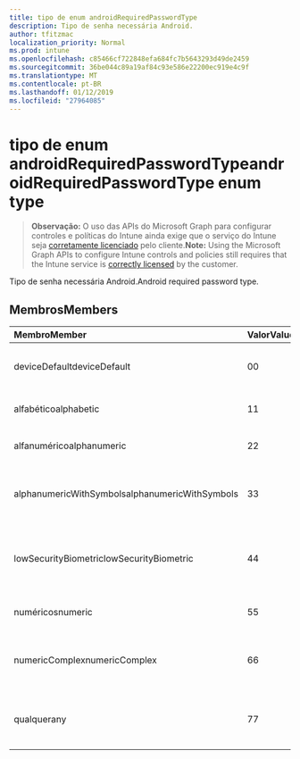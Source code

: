 ```yaml
---
title: tipo de enum androidRequiredPasswordType
description: Tipo de senha necessária Android.
author: tfitzmac
localization_priority: Normal
ms.prod: intune
ms.openlocfilehash: c85466cf722848efa684fc7b5643293d49de2459
ms.sourcegitcommit: 36be044c89a19af84c93e586e22200ec919e4c9f
ms.translationtype: MT
ms.contentlocale: pt-BR
ms.lasthandoff: 01/12/2019
ms.locfileid: "27964085"
---
```

# <a name="androidrequiredpasswordtype-enum-type"></a><span data-ttu-id="01e28-103">tipo de enum androidRequiredPasswordType</span><span class="sxs-lookup"><span data-stu-id="01e28-103">androidRequiredPasswordType enum type</span></span>

> <span data-ttu-id="01e28-104">**Observação:** O uso das APIs do Microsoft Graph para configurar controles e políticas do Intune ainda exige que o serviço do Intune seja [corretamente licenciado](https://go.microsoft.com/fwlink/?linkid=839381) pelo cliente.</span><span class="sxs-lookup"><span data-stu-id="01e28-104">**Note:** Using the Microsoft Graph APIs to configure Intune controls and policies still requires that the Intune service is [correctly licensed](https://go.microsoft.com/fwlink/?linkid=839381) by the customer.</span></span>

<span data-ttu-id="01e28-105">Tipo de senha necessária Android.</span><span class="sxs-lookup"><span data-stu-id="01e28-105">Android required password type.</span></span>
## <a name="members"></a><span data-ttu-id="01e28-106">Membros</span><span class="sxs-lookup"><span data-stu-id="01e28-106">Members</span></span>
|<span data-ttu-id="01e28-107">Membro</span><span class="sxs-lookup"><span data-stu-id="01e28-107">Member</span></span>|<span data-ttu-id="01e28-108">Valor</span><span class="sxs-lookup"><span data-stu-id="01e28-108">Value</span></span>|<span data-ttu-id="01e28-109">Descrição</span><span class="sxs-lookup"><span data-stu-id="01e28-109">Description</span></span>|
|:---|:---|:---|
|<span data-ttu-id="01e28-110">deviceDefault</span><span class="sxs-lookup"><span data-stu-id="01e28-110">deviceDefault</span></span>|<span data-ttu-id="01e28-111">0</span><span class="sxs-lookup"><span data-stu-id="01e28-111">0</span></span>|<span data-ttu-id="01e28-112">Valor de padrão de dispositivo, sem intenção.</span><span class="sxs-lookup"><span data-stu-id="01e28-112">Device default value, no intent.</span></span>|
|<span data-ttu-id="01e28-113">alfabético</span><span class="sxs-lookup"><span data-stu-id="01e28-113">alphabetic</span></span>|<span data-ttu-id="01e28-114">1</span><span class="sxs-lookup"><span data-stu-id="01e28-114">1</span></span>|<span data-ttu-id="01e28-115">Senha alfabética necessária.</span><span class="sxs-lookup"><span data-stu-id="01e28-115">Alphabetic password required.</span></span>|
|<span data-ttu-id="01e28-116">alfanumérico</span><span class="sxs-lookup"><span data-stu-id="01e28-116">alphanumeric</span></span>|<span data-ttu-id="01e28-117">2</span><span class="sxs-lookup"><span data-stu-id="01e28-117">2</span></span>|<span data-ttu-id="01e28-118">Senha alfanumérica necessária.</span><span class="sxs-lookup"><span data-stu-id="01e28-118">Alphanumeric password required.</span></span>|
|<span data-ttu-id="01e28-119">alphanumericWithSymbols</span><span class="sxs-lookup"><span data-stu-id="01e28-119">alphanumericWithSymbols</span></span>|<span data-ttu-id="01e28-120">3</span><span class="sxs-lookup"><span data-stu-id="01e28-120">3</span></span>|<span data-ttu-id="01e28-121">Alfanumérico com senha de símbolos necessária.</span><span class="sxs-lookup"><span data-stu-id="01e28-121">Alphanumeric with symbols password required.</span></span>|
|<span data-ttu-id="01e28-122">lowSecurityBiometric</span><span class="sxs-lookup"><span data-stu-id="01e28-122">lowSecurityBiometric</span></span>|<span data-ttu-id="01e28-123">4</span><span class="sxs-lookup"><span data-stu-id="01e28-123">4</span></span>|<span data-ttu-id="01e28-124">Biométrica baixa segurança com base em senha necessária.</span><span class="sxs-lookup"><span data-stu-id="01e28-124">Low security biometrics based password required.</span></span>|
|<span data-ttu-id="01e28-125">numéricos</span><span class="sxs-lookup"><span data-stu-id="01e28-125">numeric</span></span>|<span data-ttu-id="01e28-126">5</span><span class="sxs-lookup"><span data-stu-id="01e28-126">5</span></span>|<span data-ttu-id="01e28-127">Senha numérica necessária.</span><span class="sxs-lookup"><span data-stu-id="01e28-127">Numeric password required.</span></span>|
|<span data-ttu-id="01e28-128">numericComplex</span><span class="sxs-lookup"><span data-stu-id="01e28-128">numericComplex</span></span>|<span data-ttu-id="01e28-129">6</span><span class="sxs-lookup"><span data-stu-id="01e28-129">6</span></span>|<span data-ttu-id="01e28-130">Senha complexa numérica necessária.</span><span class="sxs-lookup"><span data-stu-id="01e28-130">Numeric complex password required.</span></span>|
|<span data-ttu-id="01e28-131">qualquer</span><span class="sxs-lookup"><span data-stu-id="01e28-131">any</span></span>|<span data-ttu-id="01e28-132">7</span><span class="sxs-lookup"><span data-stu-id="01e28-132">7</span></span>|<span data-ttu-id="01e28-133">É necessária uma senha ou padrão e quaisquer é aceitável.</span><span class="sxs-lookup"><span data-stu-id="01e28-133">A password or pattern is required, and any is acceptable.</span></span>|



